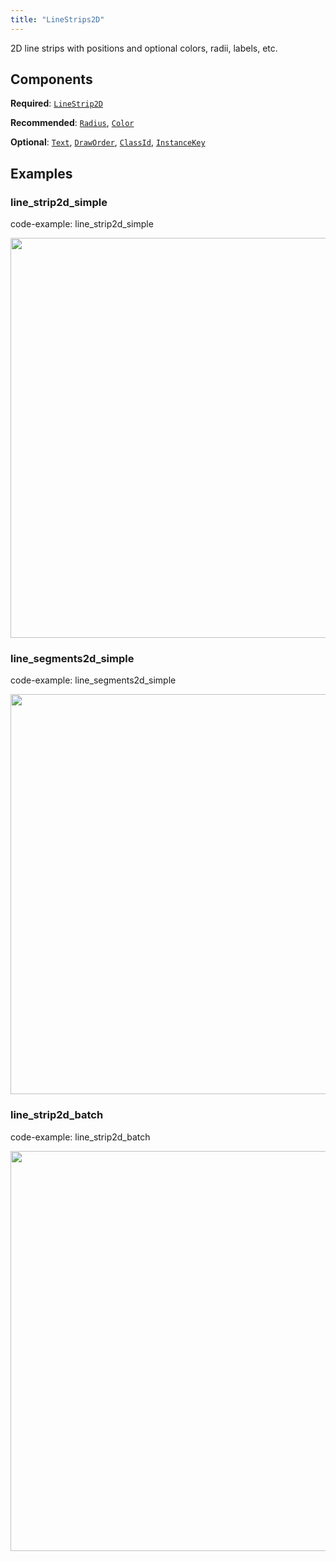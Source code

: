 ```yaml
---
title: "LineStrips2D"
---
```


2D line strips with positions and optional colors, radii, labels, etc.

## Components

**Required**: [`LineStrip2D`](../components/line_strip2d.md)

**Recommended**: [`Radius`](../components/radius.md), [`Color`](../components/color.md)

**Optional**: [`Text`](../components/text.md), [`DrawOrder`](../components/draw_order.md), [`ClassId`](../components/class_id.md), [`InstanceKey`](../components/instance_key.md)

## Examples

### line_strip2d_simple

code-example: line_strip2d_simple

<center>
<picture>
  <source media="(max-width: 480px)" srcset="https://static.rerun.io/line_strip2d_simple/c4e6ce937544e66b497450fd64ac3ac2f244f0e1/480w.png">
  <source media="(max-width: 768px)" srcset="https://static.rerun.io/line_strip2d_simple/c4e6ce937544e66b497450fd64ac3ac2f244f0e1/768w.png">
  <source media="(max-width: 1024px)" srcset="https://static.rerun.io/line_strip2d_simple/c4e6ce937544e66b497450fd64ac3ac2f244f0e1/1024w.png">
  <source media="(max-width: 1200px)" srcset="https://static.rerun.io/line_strip2d_simple/c4e6ce937544e66b497450fd64ac3ac2f244f0e1/1200w.png">
  <img src="https://static.rerun.io/line_strip2d_simple/c4e6ce937544e66b497450fd64ac3ac2f244f0e1/full.png" width="640">
</picture>
</center>

### line_segments2d_simple

code-example: line_segments2d_simple

<center>
<picture>
  <source media="(max-width: 480px)" srcset="https://static.rerun.io/line_segment2d_simple/53df596662dd9ffaaea5d09d091ef95220346c83/480w.png">
  <source media="(max-width: 768px)" srcset="https://static.rerun.io/line_segment2d_simple/53df596662dd9ffaaea5d09d091ef95220346c83/768w.png">
  <source media="(max-width: 1024px)" srcset="https://static.rerun.io/line_segment2d_simple/53df596662dd9ffaaea5d09d091ef95220346c83/1024w.png">
  <source media="(max-width: 1200px)" srcset="https://static.rerun.io/line_segment2d_simple/53df596662dd9ffaaea5d09d091ef95220346c83/1200w.png">
  <img src="https://static.rerun.io/line_segment2d_simple/53df596662dd9ffaaea5d09d091ef95220346c83/full.png" width="640">
</picture>
</center>

### line_strip2d_batch

code-example: line_strip2d_batch

<center>
<picture>
  <source media="(max-width: 480px)" srcset="https://static.rerun.io/line_strip2d_batch/d8aae7ca3d6c3b0e3b636de60b8067fa2f0b6db9/480w.png">
  <source media="(max-width: 768px)" srcset="https://static.rerun.io/line_strip2d_batch/d8aae7ca3d6c3b0e3b636de60b8067fa2f0b6db9/768w.png">
  <source media="(max-width: 1024px)" srcset="https://static.rerun.io/line_strip2d_batch/d8aae7ca3d6c3b0e3b636de60b8067fa2f0b6db9/1024w.png">
  <source media="(max-width: 1200px)" srcset="https://static.rerun.io/line_strip2d_batch/d8aae7ca3d6c3b0e3b636de60b8067fa2f0b6db9/1200w.png">
  <img src="https://static.rerun.io/line_strip2d_batch/d8aae7ca3d6c3b0e3b636de60b8067fa2f0b6db9/full.png" width="640">
</picture>
</center>

